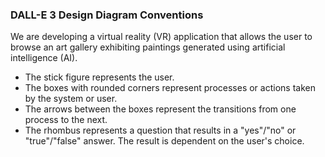 ### DALL-E 3 Design Diagram Conventions
We are developing a virtual reality (VR) application that allows the user to browse an art gallery exhibiting paintings generated using artificial intelligence (AI).

- The stick figure represents the user.
- The boxes with rounded corners represent processes or actions taken by the system or user.
- The arrows between the boxes represent the transitions from one process to the next.
- The rhombus represents a question that results in a "yes"/"no" or "true"/"false" answer. The result is dependent on the user's choice.
